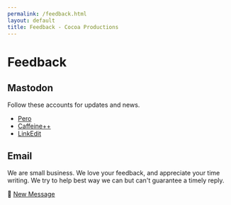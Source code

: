 ```yaml
---
permalink: /feedback.html
layout: default
title: Feedback - Cocoa Productions
---
```


# Feedback

## Mastodon

Follow these accounts for updates and news.

- [Pero](https://mastodonapp.uk/@pero)
- [Caffeine++](https://mastodonapp.uk/@caffeine)
- [LinkEdit](https://mastodonapp.uk/@linkedit)

## Email

We are small business. We love your feedback, and appreciate your time writing. We try to help best way we can but can't guarantee a timely reply.

📧 [New Message](mailto:hello@cocoa.productions)
